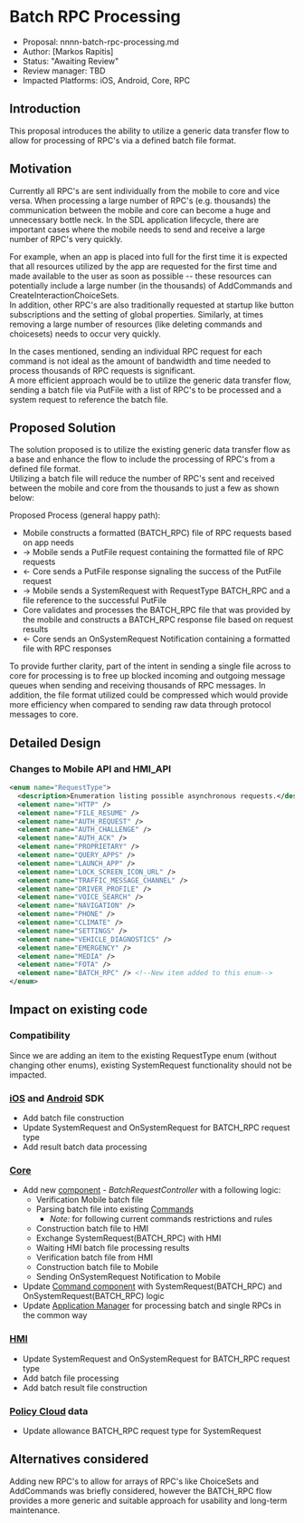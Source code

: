# Batch RPC Processing

* Proposal: nnnn-batch-rpc-processing.md
* Author: [Markos Rapitis]
* Status: "Awaiting Review"
* Review manager: TBD
* Impacted Platforms: iOS, Android, Core, RPC

## Introduction
This proposal introduces the ability to utilize a generic data transfer flow to allow for processing of RPC's via a defined batch file format.

## Motivation
Currently all RPC's are sent individually from the mobile to core and vice versa.  When processing a large number of RPC's (e.g. thousands) the communication between the mobile and core can become a huge and unnecessary bottle neck.
In the SDL application lifecycle, there are important cases where the mobile needs to send and receive a large number of RPC's very quickly.  

For example, when an app is placed into full for the first time it is expected that all resources utilized by the app are requested for the first time and made available to the user as soon as possible -- these resources can potentially include a large number (in the thousands) of AddCommands and CreateInteractionChoiceSets.  
In addition, other RPC's are also traditionally requested at startup like button subscriptions and the setting of global properties.  Similarly, at times removing a large number of resources (like deleting commands and choicesets) needs to occur very quickly. 

In the cases mentioned, sending an individual RPC request for each command is not ideal as the amount of bandwidth and time needed to process thousands of RPC requests is significant.  
A more efficient approach would be to utilize the generic data transfer flow, sending a batch file via PutFile with a list of RPC's to be processed and a system request to reference the batch file.


## Proposed Solution
The solution proposed is to utilize the existing generic data transfer flow as a base and enhance the flow to include the processing of RPC's from a defined file format.  
Utilizing a batch file will reduce the number of RPC's sent and received between the mobile and core from the thousands to just a few as shown below:

Proposed Process (general happy path):
* Mobile constructs a formatted (BATCH_RPC) file of RPC requests based on app needs
* -> Mobile sends a PutFile request containing the formatted file of RPC requests
* <- Core sends a PutFile response signaling the success of the PutFile request
* -> Mobile sends a SystemRequest with RequestType BATCH_RPC and a file reference to the successful PutFile
* Core validates and processes the BATCH_RPC file that was provided by the mobile and constructs a BATCH_RPC response file based on request results 
* <- Core sends an OnSystemRequest Notification containing a formatted file with RPC responses

To provide further clarity, part of the intent in sending a single file across to core for processing is to free up blocked incoming and outgoing message queues when sending and receiving thousands of RPC messages.  In addition, the file format utilized could be compressed which would provide more efficiency when compared to sending raw data through protocol messages to core.


## Detailed Design

### Changes to Mobile API and HMI_API
  ```xml
  <enum name="RequestType">
    <description>Enumeration listing possible asynchronous requests.</description>
    <element name="HTTP" />
    <element name="FILE_RESUME" />
    <element name="AUTH_REQUEST" />
    <element name="AUTH_CHALLENGE" />
    <element name="AUTH_ACK" />
    <element name="PROPRIETARY" />
    <element name="QUERY_APPS" />
    <element name="LAUNCH_APP" />
    <element name="LOCK_SCREEN_ICON_URL" />
    <element name="TRAFFIC_MESSAGE_CHANNEL" />
    <element name="DRIVER_PROFILE" />
    <element name="VOICE_SEARCH" />
    <element name="NAVIGATION" />
    <element name="PHONE" />
    <element name="CLIMATE" />
    <element name="SETTINGS" />
    <element name="VEHICLE_DIAGNOSTICS" />
    <element name="EMERGENCY" />
    <element name="MEDIA" />  
    <element name="FOTA" />
    <element name="BATCH_RPC" /> <!--New item added to this enum-->
  </enum>
  ```


## Impact on existing code

### Compatibility
Since we are adding an item to the existing RequestType enum (without changing other enums), existing SystemRequest functionality should not be impacted.

### [iOS][github_sdl_ios] and [Android][github_sdl_android] SDK
* Add batch file construction
* Update SystemRequest and OnSystemRequest for BATCH_RPC request type
* Add result batch data processing

### [Core][github_sdl_core]
* Add new [component][core_sad_components] - *BatchRequestController* with a following logic:
    * Verification Mobile batch file
    * Parsing batch file into existing [Commands][core_sad_components_commands]
        * *Note:* for following current commands restrictions and rules
    * Construction batch file to HMI
    * Exchange SystemRequest(BATCH_RPC) with HMI
    * Waiting HMI batch file processing results
    * Verification batch file from HMI
    * Construction batch file to Mobile
    * Sending OnSystemRequest Notification to Mobile
* Update [Command component][core_sad_components_commands] with SystemRequest(BATCH_RPC) and OnSystemRequest(BATCH_RPC) logic
* Update [Application Manager][core_sad_components_am] for processing batch and single RPCs in the common way

### [HMI][github_sdl_hmi]
* Update SystemRequest and OnSystemRequest for BATCH_RPC request type
* Add batch file processing
* Add batch result file construction

### [Policy Cloud][github_sdl_server] data
* Update allowance BATCH_RPC request type for SystemRequest

[github_sdl_ios]: https://github.com/smartdevicelink/sdl_ios
[github_sdl_android]: https://github.com/smartdevicelink/sdl_android
[github_sdl_core]: https://github.com/smartdevicelink/sdl_core
[github_sdl_hmi]: https://github.com/smartdevicelink/sdl_hmi
[github_sdl_server]: https://github.com/smartdevicelink/sdl_server
[core_sad_components]: https://smartdevicelink.com/en/guides/core/software-architecture-document/components-view/
[core_sad_components_commands]: https://smartdevicelink.com/en/guides/core/software-architecture-document/components-view/#commands
[core_sad_components_am]: https://smartdevicelink.com/en/guides/core/software-architecture-document/components-view/#application-manager


## Alternatives considered
Adding new RPC's to allow for arrays of RPC's like ChoiceSets and AddCommands was briefly considered, however the BATCH_RPC flow provides a more generic and suitable approach for usability and long-term maintenance.
